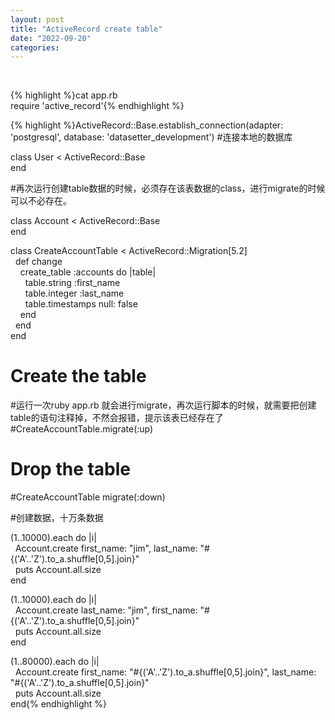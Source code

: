 ```yaml
---
layout: post
title: "ActiveRecord create table"
date: "2022-09-20"
categories: 
---
```

<p>&nbsp;</p>

{% highlight %}cat app.rb<br />
require &#39;active_record&#39;{% endhighlight %}

{% highlight %}ActiveRecord::Base.establish_connection(adapter: &#39;postgresql&#39;, database: &#39;datasetter_development&#39;)
#连接本地的数据库

class User &lt; ActiveRecord::Base<br />
end

#再次运行创建table数据的时候，必须存在该表数据的class，进行migrate的时候可以不必存在。

class Account &lt; ActiveRecord::Base<br />
end

class CreateAccountTable &lt; ActiveRecord::Migration[5.2]<br />
&nbsp; def change<br />
&nbsp;&nbsp;&nbsp; create_table :accounts do |table|<br />
&nbsp;&nbsp;&nbsp;&nbsp;&nbsp; table.string :first_name<br />
&nbsp;&nbsp;&nbsp;&nbsp;&nbsp; table.integer :last_name<br />
&nbsp;&nbsp;&nbsp;&nbsp;&nbsp; table.timestamps null: false<br />
&nbsp;&nbsp;&nbsp; end<br />
&nbsp; end<br />
end

# Create the table 

#运行一次ruby app.rb 就会进行migrate，再次运行脚本的时候，就需要把创建table的语句注释掉，不然会报错，提示该表已经存在了<br />
#CreateAccountTable.migrate(:up)

# Drop the table<br />
#CreateAccountTable migrate(:down)

<p>#创建数据，十万条数据</p>

(1..10000).each do |i|<br />
&nbsp; Account.create first_name: &quot;jim&quot;, last_name: &quot;#{(&#39;A&#39;..&#39;Z&#39;).to_a.shuffle[0,5].join}&quot;<br />
&nbsp; puts Account.all.size<br />
end

(1..10000).each do |i|<br />
&nbsp; Account.create last_name: &quot;jim&quot;, first_name: &quot;#{(&#39;A&#39;..&#39;Z&#39;).to_a.shuffle[0,5].join}&quot;<br />
&nbsp; puts Account.all.size<br />
end

(1..80000).each do |i|<br />
&nbsp; Account.create first_name: &quot;#{(&#39;A&#39;..&#39;Z&#39;).to_a.shuffle[0,5].join}&quot;, last_name: &quot;#{(&#39;A&#39;..&#39;Z&#39;).to_a.shuffle[0,5].join}&quot;<br />
&nbsp; puts Account.all.size<br />
end{% endhighlight %}
<br />
&nbsp;</p>

<p>&nbsp;</p>

